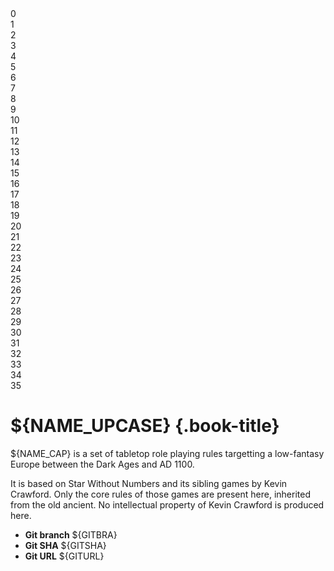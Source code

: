
<div class="ruler"><div>0</div> <!-- TODO move me somewhere else -->
<div>1</div><div>2</div><div>3</div><div>4</div><div>5</div><div>6</div>
<div>7</div><div>8</div><div>9</div><div>10</div><div>11</div><div>12</div>
<div>13</div><div>14</div><div>15</div><div>16</div><div>17</div><div>18</div>
<div>19</div><div>20</div><div>21</div><div>22</div><div>23</div><div>24</div>
<div>25</div><div>26</div><div>27</div><div>28</div><div>29</div><div>30</div>
<div>31</div><div>32</div><div>33</div><div>34</div><div>35</div>
</div>

# ${NAME_UPCASE} {.book-title}

${NAME_CAP} is a set of tabletop role playing rules targetting a low-fantasy Europe between the Dark Ages and AD 1100.

It is based on Star Without Numbers and its sibling games by Kevin Crawford. Only the core rules of those games are present here, inherited from the old ancient. No intellectual property of Kevin Crawford is produced here.

* **Git branch** ${GITBRA}
* **Git SHA** ${GITSHA}
* **Git URL** ${GITURL}

